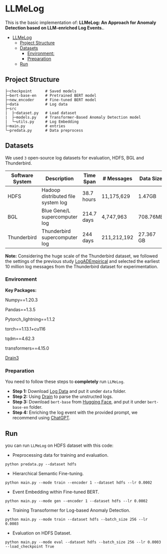 ﻿# LLMeLog 




This is the basic implementation of: **LLMeLog: An Approach for Anomaly Detection based on LLM-enriched Log Events.**.
- [LLMeLog](#llmelog)
  * [Project Structure](#project-structure)
  * [Datasets](#datasets)
    + [Environment:](#environment)
    + [Preparation](#preparation)
  * [Run](#run)


## Project Structure

```
├─checkpoint      # Saved models
├─bert-base-en    # Pretrained BERT model
├─new_encoder     # Fine-tuned BERT model
├─data            # Log data
├─src             
|  ├─dataset.py   # Load dataset
|  ├─models.py    # Transformer-Based Anomaly Detection model   
|  └─utils.py     # Log Embedding
├─main.py         # entries
└─predata.py      # Data preprocess
```

## Datasets

We used `3` open-source log datasets for evaluation, HDFS, BGL and Thunderbird. 

| Software System | Description                        | Time Span  | # Messages | Data Size | Link                                                      |
|       ---       |           ----                     |    ----    |    ----    |  ----     |                ---                                        |
| HDFS         | Hadoop distributed file system log | 38.7 hours | 11,175,629 | 1.47GB | [Loghub](https://github.com/logpai/loghub/tree/master/HDFS) |
| BGL           | Blue Gene/L supercomputer log | 214.7 days | 4,747,963 | 708.76MB | [Usenix-CFDR Data](https://www.usenix.org/cfdr-data#hpc4) |
| Thunderbird     | Thunderbird supercomputer log      | 244 days   | 211,212,192 | 27.367  GB | [Usenix-CFDR Data](https://www.usenix.org/cfdr-data#hpc4)   |

**Note:** Considering the huge scale of the Thunderbird dataset, we followed the settings of the previous study [LogADEmpirical](https://github.com/LogIntelligence/LogADEmpirical) and selected the earliest 10 million log messages from the Thunderbird dataset for experimentation. 

### Environment

**Key Packages:**

Numpy==1.20.3

Pandas==1.3.5

Pytorch_lightning==1.1.2

torch==1.13.1+cu116

tqdm==4.62.3

transformers==4.15.0

[Drain3](https://github.com/IBM/Drain3)




### Preparation

You need to follow these steps to **completely** run `LLMeLog`.
- **Step 1:** Download [Log Data](#datasets) and put it under `data` folder.
- **Step 2:** Using [Drain](https://github.com/IBM/Drain3) to parse the unstructed logs.
- **Step 3:** Download `bert-base` from [Hugging Face](https://huggingface.co/bert-base-uncased), and put it under `bert-base-en` folder.
- **Step 4:** Enriching the log event with the provided prompt, we recommend using [ChatGPT](https://chat.openai.com/).


## Run
you can run `LLMeLog` on HDFS dataset with this code:

- Preprocessing data for training and evaluation.
```
python predata.py --dataset hdfs
```

- Hierarchical Semantic Fine-tuning.
```
python main.py --mode train --encoder 1 --dataset hdfs --lr 0.0002
```

- Event Embedding within Fine-tuned BERT.
```
python main.py --mode gen --encoder 1 --dataset hdfs --lr 0.0002
```

- Training Transoformer for Log-based Anomaly Detection.
```
python main.py --mode train --dataset hdfs --batch_size 256 --lr 0.0003
```

- Evaluation on HDFS Dataset.
```
python main.py --mode eval --dataset hdfs --batch_size 256 --lr 0.0003 --load_checkpoint True
```